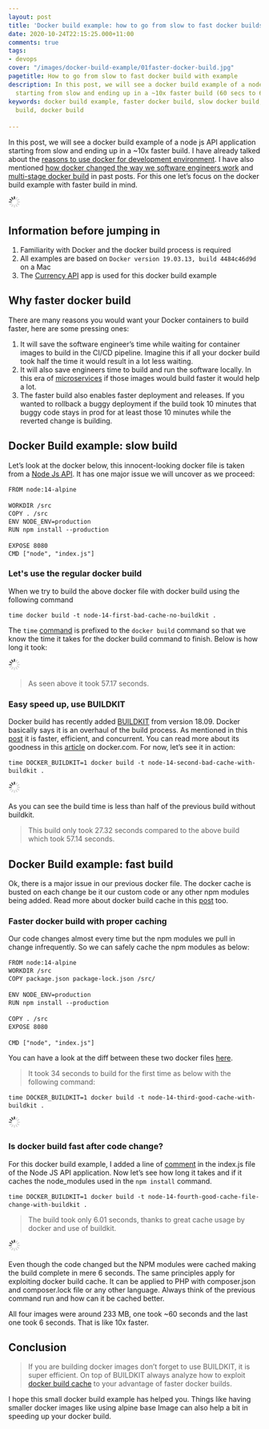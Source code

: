 ```yaml
---
layout: post
title: 'Docker build example: how to go from slow to fast docker builds'
date: 2020-10-24T22:15:25.000+11:00
comments: true
tags:
- devops
cover: "/images/docker-build-example/01faster-docker-build.jpg"
pagetitle: How to go from slow to fast docker build with example
description: In this post, we will see a docker build example of a node js API application
  starting from slow and ending up in a ~10x faster build (60 secs to 6 secs).
keywords: docker build example, faster docker build, slow docker build, fast docker
  build, docker build

---
```

In this post, we will see a docker build example of a node js API application starting from slow and ending up in a \~10x faster build. I have already talked about the [reasons to use docker for development environment](/blog/2018/10/why-use-docker-3-reasons-from-a-development-perspective/). I have also mentioned [how docker changed the way we software engineers work](https://geshan.com.np/blog/2018/11/4-ways-docker-changed-the-way-software-engineers-work-in-past-half-decade/) and [multi-stage docker build](/blog/2019/11/how-to-use-docker-multi-stage-build/) in past posts. For this one let’s focus on the docker build example with faster build in mind.

<img class="center" src="/images/generic/loading.gif" data-echo="/images/docker-build-example/01faster-docker-build.jpg" title="Go from slow to fast docker build with example" alt="Whale as docker mascot">

<!-- more -->

## Information before jumping in

1. Familiarity with Docker and the docker build process is required
2. All examples are based on `Docker version 19.03.13, build 4484c46d9d` on a Mac
3. The [Currency API](https://github.com/geshan/currency-api) app is used for this docker build example

## Why faster docker build

There are many reasons you would want your Docker containers to build faster, here are some pressing ones:

1. It will save the software engineer’s time while waiting for container images to build in the CI/CD pipeline. Imagine this if all your docker build took half the time it would result in a lot less waiting.
2. It will also save engineers time to build and run the software locally. In this era of [microservices](/blog/2018/10/moving-from-a-and-b-to-\~150-microservices/) if those images would build faster it would help a lot.
3. The faster build also enables faster deployment and releases. If you wanted to rollback a buggy deployment if the build took 10 minutes that buggy code stays in prod for at least those 10 minutes while the reverted change is building.

## Docker Build example: slow build

Let’s look at the docker below, this innocent-looking docker file is taken from a [Node Js API](https://github.com/geshan/currency-api/commit/1bfa57939bb7647d9350a7445d223e4c0789f112). It has one major issue we will uncover as we proceed:

    FROM node:14-alpine
    
    WORKDIR /src
    COPY . /src
    ENV NODE_ENV=production
    RUN npm install --production
    
    EXPOSE 8080
    CMD ["node", "index.js"]

### Let's use the regular docker build

When we try to build the above docker file with docker build using the following command

    time docker build -t node-14-first-bad-cache-no-buildkit .

The `time` [command](https://www.computerhope.com/unix/utime.htm) is prefixed to the `docker build` command so that we know the time it takes for the docker build command to finish. Below is how long it took:

<img class="center" src="/images/generic/loading.gif" data-echo="/images/docker-build-example/02docker-build-bad-cache-no-buildkit.jpg" title="First docker build without buildkit and no thoughts on caching" alt="Docker build example output without buildkit and has bad caching">

> As seen above it took 57.17 seconds.

### Easy speed up, use BUILDKIT

Docker build has recently added [BUILDKIT](https://docs.docker.com/develop/develop-images/build_enhancements/) from version 18.09. Docker basically says it is an overhaul of the build process. As mentioned in this [post](https://brianchristner.io/what-is-docker-buildkit/) it is faster, efficient, and concurrent. You can read more about its goodness in this [article](https://www.docker.com/blog/advanced-dockerfiles-faster-builds-and-smaller-images-using-buildkit-and-multistage-builds/) on docker.com. For now, let’s see it in action:

    time DOCKER_BUILDKIT=1 docker build -t node-14-second-bad-cache-with-buildkit .

<img class="center" src="/images/generic/loading.gif" data-echo="/images/docker-build-example/03docker-build-bad-cache-with-buildkit.jpg" title="Second docker build with buildkit but no thoughts on caching" alt="Docker build example output with buildkit but has bad caching">

As you can see the build time is less than half of the previous build without buildkit.

> This build only took 27.32 seconds compared to the above build which took 57.14 seconds.

## Docker Build example: fast build

Ok, there is a major issue in our previous docker file. The docker cache is busted on each change be it our custom code or any other npm modules being added. Read more about docker build cache in this [post](https://pythonspeed.com/articles/docker-caching-model/ "Docker build cache") too.

### Faster docker build with proper caching

Our code changes almost every time but the npm modules we pull in change infrequently. So we can safely cache the npm modules as below:

    FROM node:14-alpine
    WORKDIR /src
    COPY package.json package-lock.json /src/
    
    ENV NODE_ENV=production
    RUN npm install --production
    
    COPY . /src
    EXPOSE 8080
    
    CMD ["node", "index.js"]

You can have a look at the diff between these two docker files [here](https://github.com/geshan/currency-api/compare/docker-build...docker-build-better-cache?expand=1#diff-dd2c0eb6ea5cfc6c4bd4eac30934e2d5746747af48fef6da689e85b752f39557R1).

> It took 34 seconds to build for the first time as below with the following command:

    time DOCKER_BUILDKIT=1 docker build -t node-14-third-good-cache-with-buildkit .

<img class="center" src="/images/generic/loading.gif" data-echo="/images/docker-build-example/04docker-build-good-cache-with-buildkit.jpg" title="Third docker build with buildkit and good caching" alt="Docker build example output with buildkit and has good caching">

### Is docker build fast after code change?

For this docker build example, I added a line of [comment](https://github.com/geshan/currency-api/compare/docker-build...docker-build-better-cache?expand=1#diff-e727e4bdf3657fd1d798edcd6b099d6e092f8573cba266154583a746bba0f346R30) in the index.js file of the Node JS API application. Now let’s see how long it takes and if it caches the node_modules used in the `npm install` command.

    time DOCKER_BUILDKIT=1 docker build -t node-14-fourth-good-cache-file-change-with-buildkit .

> The build took only 6.01 seconds, thanks to great cache usage by docker and use of buildkit.

<img class="center" src="/images/generic/loading.gif" data-echo="/images/docker-build-example/05docker-build-good-cache-with-bk-code-change.jpg" title="Fourth docker build with buildkit and good caching after code change" alt="Docker build example output with buildkit and has good caching after code change">

Even though the code changed but the NPM modules were cached making the build complete in mere 6 seconds. The same principles apply for exploiting docker build cache. It can be applied to PHP with composer.json and composer.lock file or any other language. Always think of the previous command run and how can it be cached better.

All four images were around 233 MB, one took \~60 seconds and the last one took 6 seconds. That is like 10x faster.

## Conclusion

> If you are building docker images don’t forget to use BUILDKIT, it is super efficient. On top of BUILDKIT always analyze how to exploit [docker build cache](https://docs.docker.com/develop/develop-images/dockerfile_best-practices/#leverage-build-cache) to your advantage of faster docker builds.

I hope this small docker build example has helped you. Things like having smaller docker images like using alpine base Image can also help a bit in speeding up your docker build.